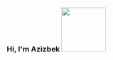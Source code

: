 ### <span>Hi, I'm Azizbek</span> <img src="https://media4.giphy.com/media/RPukqDohL55Eo6Z38X/giphy.gif?cid=ecf05e47kk5dthlzgul2ldk0j6xpxgkaej1tej0ff9edwz2d&rid=giphy.gif&ct=s" width="100px">
